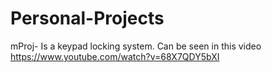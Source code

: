 # Personal-Projects

mProj- Is a keypad locking system. Can be seen in this video https://www.youtube.com/watch?v=68X7QDY5bXI


